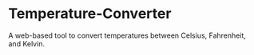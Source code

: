 # Temperature-Converter
A web-based tool to convert temperatures between Celsius, Fahrenheit, and Kelvin.
